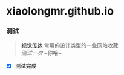 # xiaolongmr.github.io
### 测试
> [视觉传达](https://1nav.ml) 常用的设计类型的一些网站收藏 <br>
> *测试一次*  ~~~你哈~~~
- [x] 测试完成
